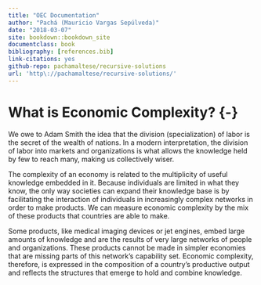 ```yaml
--- 
title: "OEC Documentation"
author: "Pachá (Mauricio Vargas Sepúlveda)"
date: "2018-03-07"
site: bookdown::bookdown_site
documentclass: book
bibliography: [references.bib]
link-citations: yes
github-repo: pachamaltese/recursive-solutions
url: 'http\://pachamaltese/recursive-solutions/'
---
```


# What is Economic Complexity? {-}

We owe to Adam Smith the idea that the division (specialization) of labor is the secret of the wealth of nations. In a modern interpretation, the division of labor into markets and organizations is what allows the knowledge held by few to reach many, making us collectively wiser.

The complexity of an economy is related to the multiplicity of useful knowledge embedded in it. Because individuals are limited in what they know, the only way societies can expand their knowledge base is by facilitating the interaction of individuals in increasingly complex networks in order to make products. We can measure economic complexity by the mix of these products that countries are able to make.

Some products, like medical imaging devices or jet engines, embed large amounts of knowledge and are the results of very large networks of people and organizations. These products cannot be made in simpler economies that are missing parts of this network’s capability set. Economic complexity, therefore, is expressed in the composition of a country’s productive output and reflects the structures that emerge to hold and combine knowledge.
